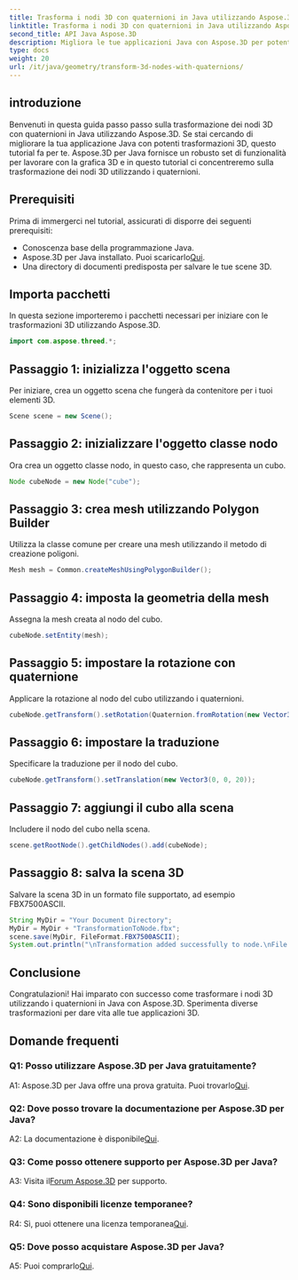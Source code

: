 ```yaml
---
title: Trasforma i nodi 3D con quaternioni in Java utilizzando Aspose.3D
linktitle: Trasforma i nodi 3D con quaternioni in Java utilizzando Aspose.3D
second_title: API Java Aspose.3D
description: Migliora le tue applicazioni Java con Aspose.3D per potenti trasformazioni 3D. Impara a trasformare i nodi utilizzando i quaternioni in questa guida passo passo.
type: docs
weight: 20
url: /it/java/geometry/transform-3d-nodes-with-quaternions/
---
```

## introduzione

Benvenuti in questa guida passo passo sulla trasformazione dei nodi 3D con quaternioni in Java utilizzando Aspose.3D. Se stai cercando di migliorare la tua applicazione Java con potenti trasformazioni 3D, questo tutorial fa per te. Aspose.3D per Java fornisce un robusto set di funzionalità per lavorare con la grafica 3D e in questo tutorial ci concentreremo sulla trasformazione dei nodi 3D utilizzando i quaternioni.

## Prerequisiti

Prima di immergerci nel tutorial, assicurati di disporre dei seguenti prerequisiti:

- Conoscenza base della programmazione Java.
- Aspose.3D per Java installato. Puoi scaricarlo[Qui](https://releases.aspose.com/3d/java/).
- Una directory di documenti predisposta per salvare le tue scene 3D.

## Importa pacchetti

In questa sezione importeremo i pacchetti necessari per iniziare con le trasformazioni 3D utilizzando Aspose.3D.

```java
import com.aspose.threed.*;
```

## Passaggio 1: inizializza l'oggetto scena

Per iniziare, crea un oggetto scena che fungerà da contenitore per i tuoi elementi 3D.

```java
Scene scene = new Scene();
```

## Passaggio 2: inizializzare l'oggetto classe nodo

Ora crea un oggetto classe nodo, in questo caso, che rappresenta un cubo.

```java
Node cubeNode = new Node("cube");
```

## Passaggio 3: crea mesh utilizzando Polygon Builder

Utilizza la classe comune per creare una mesh utilizzando il metodo di creazione poligoni.

```java
Mesh mesh = Common.createMeshUsingPolygonBuilder();
```

## Passaggio 4: imposta la geometria della mesh

Assegna la mesh creata al nodo del cubo.

```java
cubeNode.setEntity(mesh);
```

## Passaggio 5: impostare la rotazione con quaternione

Applicare la rotazione al nodo del cubo utilizzando i quaternioni.

```java
cubeNode.getTransform().setRotation(Quaternion.fromRotation(new Vector3(0, 1, 0), new Vector3(0.3, 0.5, 0.1)));
```

## Passaggio 6: impostare la traduzione

Specificare la traduzione per il nodo del cubo.

```java
cubeNode.getTransform().setTranslation(new Vector3(0, 0, 20));
```

## Passaggio 7: aggiungi il cubo alla scena

Includere il nodo del cubo nella scena.

```java
scene.getRootNode().getChildNodes().add(cubeNode);
```

## Passaggio 8: salva la scena 3D

Salvare la scena 3D in un formato file supportato, ad esempio FBX7500ASCII.

```java
String MyDir = "Your Document Directory";
MyDir = MyDir + "TransformationToNode.fbx";
scene.save(MyDir, FileFormat.FBX7500ASCII);
System.out.println("\nTransformation added successfully to node.\nFile saved at " + MyDir);
```

## Conclusione

Congratulazioni! Hai imparato con successo come trasformare i nodi 3D utilizzando i quaternioni in Java con Aspose.3D. Sperimenta diverse trasformazioni per dare vita alle tue applicazioni 3D.

## Domande frequenti

### Q1: Posso utilizzare Aspose.3D per Java gratuitamente?

A1: Aspose.3D per Java offre una prova gratuita. Puoi trovarlo[Qui](https://releases.aspose.com/).

### Q2: Dove posso trovare la documentazione per Aspose.3D per Java?

 A2: La documentazione è disponibile[Qui](https://reference.aspose.com/3d/java/).

### Q3: Come posso ottenere supporto per Aspose.3D per Java?

 A3: Visita il[Forum Aspose.3D](https://forum.aspose.com/c/3d/18) per supporto.

### Q4: Sono disponibili licenze temporanee?

 R4: Sì, puoi ottenere una licenza temporanea[Qui](https://purchase.aspose.com/temporary-license/).

### Q5: Dove posso acquistare Aspose.3D per Java?

 A5: Puoi comprarlo[Qui](https://purchase.aspose.com/buy).